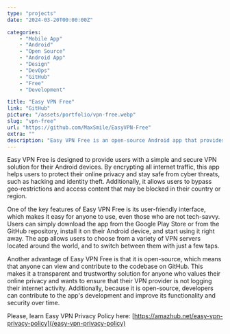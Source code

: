 ```yaml
---
type: "projects"
date: "2024-03-20T00:00:00Z"

categories: 
    - "Mobile App"
    - "Android"
    - "Open Source"
    - "Android App"
    - "Design"
    - "DevOps"
    - "GitHub"
    - "Free"
    - "Development"

title: "Easy VPN Free"
link: "GitHub"
picture: "/assets/portfolio/vpn-free.webp"
slug: "vpn-free"
url: "https://github.com/MaxSmile/EasyVPN-Free"
extra: ""
description: "Easy VPN Free is an open-source Android app that provides users with a secure and private internet connection by encrypting all internet traffic. With a user-friendly interface and easy-to-use features, this app allows users to connect to VPN servers from around the world, bypass geo-restrictions, and protect their online privacy. Best of all, it's completely free and open-source, meaning that users can view and contribute to the codebase on GitHub."
---
```

Easy VPN Free is designed to provide users with a simple and secure VPN solution for their Android devices. By encrypting all internet traffic, this app helps users to protect their online privacy and stay safe from cyber threats, such as hacking and identity theft. Additionally, it allows users to bypass geo-restrictions and access content that may be blocked in their country or region.

One of the key features of Easy VPN Free is its user-friendly interface, which makes it easy for anyone to use, even those who are not tech-savvy. Users can simply download the app from the Google Play Store or from the GitHub repository, install it on their Android device, and start using it right away. The app allows users to choose from a variety of VPN servers located around the world, and to switch between them with just a few taps.

Another advantage of Easy VPN Free is that it is open-source, which means that anyone can view and contribute to the codebase on GitHub. This makes it a transparent and trustworthy solution for anyone who values their online privacy and wants to ensure that their VPN provider is not logging their internet activity. Additionally, because it is open-source, developers can contribute to the app's development and improve its functionality and security over time.

Please, learn Easy VPN Privacy Policy here: [https://amazhub.net/easy-vpn-privacy-policy](/easy-vpn-privacy-policy)
